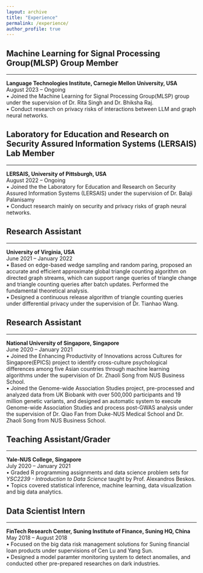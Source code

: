 ```yaml
---
layout: archive
title: "Experience"
permalink: /experience/
author_profile: true
---
```




## Machine Learning for Signal Processing Group(MLSP) Group Member
------
__Language Technologies Institute, Carnegie Mellon University, USA__  
August 2023 – Ongoing  
• Joined the Machine Learning for Signal Processing Group(MLSP) group under the supervision of Dr. Rita Singh and Dr. Bhiksha Raj.   
• Conduct research on privacy risks of interactions between LLM and graph neural networks.   


## Laboratory for Education and Research on Security Assured Information Systems (LERSAIS) Lab Member
------
__LERSAIS, University of Pittsburgh, USA__  
August 2022 – Ongoing  
• Joined the the Laboratory for Education and Research on Security Assured Information Systems (LERSAIS) under the supervision of Dr. Balaji Palanisamy    
• Conduct research mainly on security and privacy risks of graph neural networks.   


## Research Assistant
------
__University of Virginia, USA__  
June 2021 – January 2022  
• Based on edge-based wedge sampling and random paring, proposed an accurate and efficient approximate global triangle counting algorithm on directed graph streams, which can support range queries of triangle change and triangle
counting queries after batch updates. Performed the fundamental theoretical analysis.   
• Designed a continuous release algorithm of triangle counting queries under differential privacy under the supervision of Dr. Tianhao Wang.   



## Research Assistant
------
__National University of Singapore, Singapore__  
June 2020 – January 2021  
• Joined the Enhancing Productivity of Innovations across Cultures for Singapore(EPICS) project to identify cross-culture psychological differences among five Asian countries through machine learning algorithms under the supervision of Dr. Zhaoli Song from NUS Business School.   
• Joined the Genome-wide Association Studies project, pre-processed and analyzed data from UK Biobank with over
500,000 participants and 19 million genetic variants, and designed an automatic system to execute Genome-wide Association Studies and process post-GWAS analysis under the supervision of Dr. Qiao Fan from Duke-NUS Medical School and Dr. Zhaoli Song from NUS Business School.    


## Teaching Assistant/Grader
------
__Yale-NUS College, Singapore__  
July 2020 – January 2021  
• Graded R programming assignments and data science problem sets for _YSC2239 - Introduction to Data Science_ taught by Prof. Alexandros Beskos.  
• Topics covered statistical inference, machine learning, data visualization and big data analytics.  


## Data Scientist Intern
------
__FinTech Research Center, Suning Institute of Finance, Suning HQ, China__  
May 2018 – August 2018  
• Focused on the big data risk management solutions for Suning financial loan products under supervisions of Cen Lu and Yang Sun.  
• Designed a model paramter monitoring system to detect anomalies, and conducted other pre-prepared researches on dark industries.  
